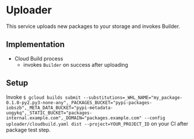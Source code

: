 Uploader
========

This service uploads new packages to your storage and invokes Builder.

Implementation
--------------

- Cloud Build process
  - invokes `Builder` on success after uploading

Setup
-----

Invoke `$ gcloud builds submit --substitutions=_WHL_NAME="my_package-0.1.0-py2.py3-none-any",_PACKAGES_BUCKET="pypi-packages-iobszb",_META_DATA_BUCKET="pypi-metadata-uogykq",_STATIC_BUCKET="packages-internal.example.com",_DOMAIN="packages.example.com" --config uploader/cloudbuild.yaml dist --project=YOUR_PROJECT_ID` on your CI after package test step.
